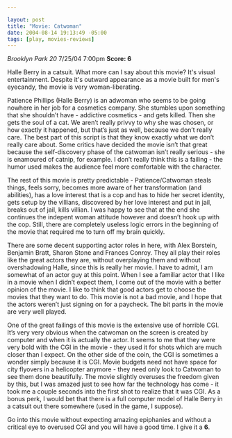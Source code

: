 ```yaml
--- 

layout: post
title: "Movie: Catwoman"
date: 2004-08-14 19:13:49 -05:00
tags: [play, movies-reviews]
---
```

<em>Brooklyn Park 20</em> 7/25/04 7:00pm
<strong>Score: 6</strong>

Halle Berry in a catsuit.  What more can I say about this movie?  It's visual entertainment.  Despite it's outward appearance as a movie built for men's eyecandy, the movie is very woman-liberating.

<!--more-->

Patience Phillips (Halle Berry) is an adwoman who seems to be going nowhere in her job for a cosmetics company. She stumbles upon something that she shouldn’t have - addictive cosmetics - and gets killed. Then she gets the soul of a cat. We aren’t really privvy to why she was chosen, or how exactly it happened, but that’s just as well, because we don’t really care. The best part of this script is that they know exactly what we don’t really care about. Some critics have decided the movie isn’t that great because the self-discovery phase of the catwoman isn’t really serious - she is enamoured of catnip, for example. I don’t really think this is a failing - the humor used makes the audience feel more comfortable with the character.

The rest of this movie is pretty predictable - Patience/Catwoman steals things, feels sorry, becomes more aware of her transformation (and abilities), has a love interest that is a cop and has to hide her secret identity, gets setup by the villians, discovered by her love interest and put in jail, breaks out of jail, kills villian. I was happy to see that at the end she continues the indepent woman attitude however and doesn’t hook up with the cop. Still, there are completely useless logic errors in the beginning of the movie that required me to turn off my brain quickly.

There are some decent supporting actor roles in here, with Alex Borstein, Benjamin Bratt, Sharon Stone and Frances Conroy. They all play their roles like the great actors they are, without overplaying them and without overshadowing Halle, since this is really her movie. I have to admit, I am somewhat of an actor guy at this point. When I see a familiar actor that I like in a movie when I didn’t expect them, I come out of the movie with a better opinion of the movie. I like to think that good actors get to choose the movies that they want to do. This movie is not a bad movie, and I hope that the actors weren’t just signing on for a paycheck. The bit parts in the movie are very well played.

One of the great failings of this movie is the extensive use of horrible CGI. It’s very very obvious when the catwoman on the screen is created by computer and when it is actually the actor. It seems to me that they were very bold with the CGI in the movie - they used it for shots which are much closer than I expect. On the other side of the coin, the CGI is sometimes a wonder simply because it is CGI. Movie budgets need not have space for city flyovers in a helicopter anymore - they need only look to Catwoman to see them done beautifully. The movie slightly overuses the freedom given by this, but I was amazed just to see how far the technology has come - it took me a couple seconds into the first shot to realize that it was CGI. As a bonus perk, I would bet that there is a full computer model of Halle Berry in a catsuit out there somewhere (used in the game, I suppose).

Go into this movie without expecting amazing epiphanies and without a critical eye to overused CGI and you will have a good time. I give it a <strong>6</strong>.
